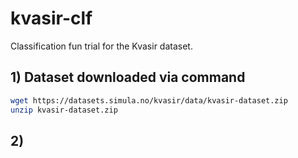 # kvasir-clf
Classification fun trial for the Kvasir dataset.
## 1) Dataset downloaded via command 
```bash
wget https://datasets.simula.no/kvasir/data/kvasir-dataset.zip
unzip kvasir-dataset.zip
```
## 2) 
